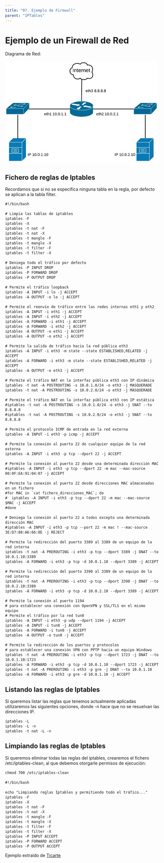 ```yaml
---
title: "07. Ejemplo de Firewall"
parent: "IPTables"
---
```




# Ejemplo de un Firewall de Red

Diagrama de Red:

![](images/redejemploiptables.jpeg)

## Fichero de reglas de Iptables
Recordamos que si no se especifica ninguna tabla en la regla, por defecto se aplican a la tabla filter.
```
#!/bin/bash

# Limpia las tablas de iptables
iptables -F
iptables -X
iptables -t nat -F
iptables -t nat -X
iptables -t mangle -F
iptables -t mangle -X
iptables -t filter -F
iptables -t filter -X

# Deniega todo el tráfico por defecto
iptables -P INPUT DROP
iptables -P FORWARD DROP
iptables -P OUTPUT DROP

# Permite el tráfico loopback
iptables -A INPUT -i lo -j ACCEPT
iptables -A OUTPUT -o lo -j ACCEPT

# Permite el reenvío de tráfico entre las redes internas eth1 y eth2
iptables -A INPUT -i eth1 -j ACCEPT
iptables -A INPUT -i eth2 -j ACCEPT
iptables -A FORWARD -i eth1 -j ACCEPT
iptables -A FORWARD -i eth2 -j ACCEPT
iptables -A OUTPUT -o eth1 -j ACCEPT
iptables -A OUTPUT -o eth2 -j ACCEPT

# Permite la salida de tráfico hacia la red pública eth3
iptables -A INPUT -i eth3 -m state --state ESTABLISHED,RELATED -j ACCEPT
iptables -A FORWARD -i eth3 -m state --state ESTABLISHED,RELATED -j ACCEPT
iptables -A OUTPUT -o eth3 -j ACCEPT

# Permite el tráfico NAT en la interfaz pública eth3 con IP dinámica
iptables -t nat -A POSTROUTING -s 10.0.1.0/24 -o eth3 -j MASQUERADE
iptables -t nat -A POSTROUTING -s 10.0.2.0/24 -o eth3 -j MASQUERADE

# Permite el tráfico NAT en la interfaz pública eth3 con IP estática
#iptables -t nat -A POSTROUTING -s 10.0.1.0/24 -o eth3 -j SNAT --to 8.8.8.8
#iptables -t nat -A POSTROUTING -s 10.0.2.0/24 -o eth3 -j SNAT --to 8.8.8.8

# Permite el protocolo ICMP de entrada en la red externa
iptables -A INPUT -i eth3 -p icmp -j ACCEPT

# Permite la conexión al puerto 22 de cualquier equipo de la red externa
iptables -A INPUT -i eth3 -p tcp --dport 22 -j ACCEPT

# Permite la conexión al puerto 22 desde una determinada dirección MAC 
#iptables -A INPUT -i eth3 -p tcp --dport 22 -m mac --mac-source 00:0F:EA:91:04:07 -j ACCEPT

# Permite la conexión al puerto 22 desde direcciones MAC almacenadas en un fichero
#for MAC in `cat fichero_direcciones_MAC`; do 
#  iptables -A INPUT -i eth3 -p tcp --dport 22 -m mac --mac-source $MAC -j ACCEPT
#done

# Deniega la conexión al puerto 22 a todos excepto una determinada dirección MAC
#iptables -A INPUT -i eth3 -p tcp --port 22 -m mac ! --mac-source 3E:D7:88:A6:66:8E -j REJECT

# Permite la redirección del puerto 3389 al 3389 de un equipo de la red interna
iptables -t nat -A PREROUTING -i eth3 -p tcp --dport 3389 -j DNAT --to 10.0.1.10:3389
iptables -A FORWARD -i eth3 -p tcp -d 10.0.1.10 --dport 3389 -j ACCEPT

# Permite la redirección del puerto 3390 al 3389 de un equipo de la red interna
iptables -t nat -A PREROUTING -i eth3 -p tcp --dport 3390 -j DNAT --to 10.0.2.10:3389
iptables -A FORWARD -i eth3 -p tcp -d 10.0.2.10 --dport 3389 -j ACCEPT

# Permite la conexión al puerto 1194
# para establecer una conexión con OpenVPN y SSL/TLS en el mismo equipo
# Permite el tráfico por la red tun0
iptables -A INPUT -i eth3 -p udp --dport 1194 -j ACCEPT
iptables -A INPUT -i tun0 -j ACCEPT
iptables -A FORWARD -i tun0 -j ACCEPT
iptables -A OUTPUT -o tun0 -j ACCEPT

# Permite la redirección de los puertos y protocolos 
# para establecer una conexión VPN con PPTP hacia un equipo Windows
iptables -t nat -A PREROUTING -i eth3 -p tcp --dport 1723 -j DNAT --to 10.0.1.10:1723
iptables -A FORWARD -i eth3 -p tcp -d 10.0.1.10 --dport 1723 -j ACCEPT
iptables -t nat -A PREROUTING -i eth3 -p gre -j DNAT --to 10.0.1.10
iptables -A FORWARD -i eth3 -p gre -d 10.0.1.10 -j ACCEPT
```


## Listando las reglas de Iptables
Si queremos listar las reglas que tenemos actualmente aplicadas utilizaremos las siguientes opciones, donde -n hace que no se resuelvan las direcciones IP.
```
iptables -L
iptables -L -n
iptables -t nat -L -n
```

## Limpiando las reglas de Iptables
Si queremos eliminar todas las reglas del iptables, crearemos el fichero /etc/iptables-clean, al que debemos otorgarle permisos de ejecución:
```
chmod 700 /etc/iptables-clean

#!/bin/bash

echo "Limpiando reglas Iptables y permitiendo todo el tráfico..."
iptables -F
iptables -X
iptables -t nat -F
iptables -t nat -X
iptables -t mangle -F
iptables -t mangle -X
iptables -t filter -F
iptables -t filter -X
iptables -P INPUT ACCEPT
iptables -P FORWARD ACCEPT
iptables -P OUTPUT ACCEPT
```

Ejemplo extraido de [Ticarte](https://www.ticarte.com/)

 